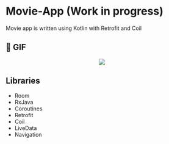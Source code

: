 # Movie-App (Work in progress)
Movie app is written using Kotlin with Retrofit and Coil

## 📸 GIF
<p align="center">
<img src="https://media.giphy.com/media/gTCOMXXBW3HrNm1x8l/giphy.gif">
 </p>

</pre>

## Libraries
*  Room
*  RxJava
*  Coroutines
*  Retrofit
*  Coil
*  LiveData
*  Navigation
